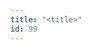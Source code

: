 ```yaml
---
title: "<title>"
id: 99
---
```


<title>
<source> http://www.infosecurity-magazine.com/news/over-one-million-over-45s-hit-by/ </source>
<date> 2017_01_06 </date>
<text>
More than one million Brits over the age of 45 have fallen victim to some form of email-related fraud, as the internet supersedes the telephone as the favored channel for scammers, according to Aviva.
The insurer polled over 1000 adults over the age of 45 in the latest update to its long-running Real Retirement Report.
Further, 6% said they had actually fallen victim to such an online attack, amounting to around 1.2 million adults.
Some 22% more people it surveyed had been targeted by email rather than phone-based fraud.
Aviva claimed this is important because the government is currently consulting on whether to ban cold calling in a bid to hit pension scammers.
It highlights the need for regulators to address digital fraud at the same time, the insurer claimed.
Over 20.6 million UK adults over 45 have been targeted by an email scam, versus nearly 17m via the telephone, Aviva calculated.
Despite this, 69% of respondents claimed technology has made life easier for them, in areas like managing their finances (66%), travel (65%) and education (51%).
However, a sizeable minority claimed digital technologies are becoming too complicated (38%), are not designed with their age group in mind (27%) and make them feel vulnerable (21%).
An Aviva spokesperson confirmed to Infosecurity that respondents were asked if they had ever been targeted by fraudsters – not just in the past year.
No breakdown was given as to the type of scams they might have faced, although phishing and 419 fraud usually rank among the most common.
</text>



## Annotations

Annotation keys: content, sourcefile, cyberevent, info

<details>
<summary>Raw annotation JSON (preview)</summary>

```json
{
  "content": "More than one million Brits over the age of 45 have fallen victim to some form of email-related fraud, as the internet supersedes the telephone as the favored channel for scammers, according to\u00a0Aviva. The insurer polled over 1000 adults over the age of 45 in the latest update to its long-running Real Retirement Report. Further, 6% said they had actually fallen victim to such an online attack, amounting to around 1.2 million adults. Some 22% more people it surveyed had been targeted by email rather than phone-based fraud. Aviva claimed this is important because the government is currently consulting on whether to ban cold calling in a bid to hit pension scammers. It highlights the need for regulators to address\u00a0digital fraud at the same time, the insurer claimed. Over 20.6 million UK adults over 45 have been targeted by an email scam, versus nearly 17m via the telephone, Aviva calculated. Despite this, 69% of respondents claimed technology has made life easier for them, in areas like managing their finances (66%), travel (65%) and education (51%). However, a sizeable minority claimed digital technologies are becoming too complicated (38%), are not designed with their age group in mind (27%) and make them feel vulnerable (21%). An Aviva spokesperson confirmed to Infosecurity that respondents were asked if they had ever been targeted by fraudsters \u2013 not just in the past year. No breakdown was given as to the type of scams they might have faced, although phishing and 419 fraud usually rank among the most common",
  "sourcefile": "99.txt",
  "cyberevent": {
    "hopper": [
      {
        "index": 0,
        "events": [
          {
            "index": "E2",
            "type": "Attack",
            "realis": "Generic",
            "nugget": {
              "startOffset": 508,
              "index": "T8",
              "endOffset": 525,
              "text": "phone-based fraud"
            },
            "argument": [
              {
                "index": "T6",
                "text": "people",
                "endOffset": 456,
                "role": {
                  "type": "Victim"
                },
                "startOffset": 450,
                "type": "Person"
              },
              {
                "index": "T7",
                "text": "email",
                "endOffset": 495,
                "role": {
                  "type": "Tool"
                },
                "startOffset": 490,
                "type": "File"
              }
            ],
            "subtype": "Phishing"
          }
        ]
      },
      {
        "index": 1,
        "events": [
          {
            "index": "E1",
            "type": "Attack",
            "realis": "Generic",
            "nugget": {
              "startOffset": 82,
              "index": "T4",
              "endOffset": 101,
              "text": "email-related fraud"
            },
            "argument": [
              {
                "index": "T1",
                "text": "scammers",
                "endOffset": 179,
                "role": {
                  "type": "Attacker"
                },
                "startOffset": 171,
                "type": "Person"
              },
              {
                "index": "T2",
                "text": "Brits",
                "endOffset": 27,
                "role": {
                  "type": "Victim"
                },
                "startOffset": 22,
                "type": "Person"
              },
              {
                "index": "T3",
                "text": "victim",
                "endOffset": 65,
                "role": {
                  "type": "Victim"
                },
                "startOffset": 59,
                "type": "Person"
              }
            ],
            "subtype": "Phishing"
          }
        ]
      },
      {
        "index": 2,
        "events": [
          {
            "index": "E4",
            "type": "Atta
```
</details>
